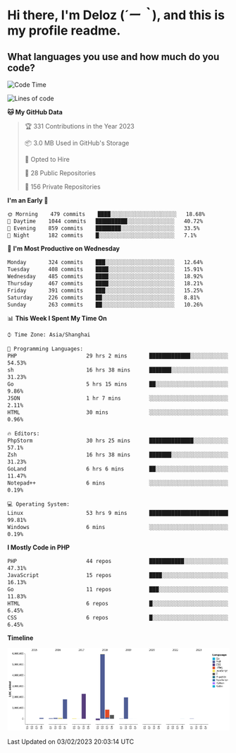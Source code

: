 # **Hi there, I'm Deloz (*´ー｀*), and this is my profile readme.**
<!--  [![Profile views](https://gpvc.arturio.dev/dank-del)](https://github.com/dank-del) -->
## **What languages you use and how much do you code?**

<!--START_SECTION:waka-->
![Code Time](http://img.shields.io/badge/Code%20Time-778%20hrs%2058%20mins-blue)

![Lines of code](https://img.shields.io/badge/From%20Hello%20World%20I%27ve%20Written-13%20Million%20lines%20of%20code-blue)

**🐱 My GitHub Data** 

> 🏆 331 Contributions in the Year 2023
 > 
> 📦 3.0 MB Used in GitHub's Storage 
 > 
> 💼 Opted to Hire
 > 
> 📜 28 Public Repositories 
 > 
> 🔑 156 Private Repositories  
 > 
**I'm an Early 🐤** 

```text
🌞 Morning    479 commits    ████░░░░░░░░░░░░░░░░░░░░░   18.68% 
🌆 Daytime    1044 commits   ██████████░░░░░░░░░░░░░░░   40.72% 
🌃 Evening    859 commits    ████████░░░░░░░░░░░░░░░░░   33.5% 
🌙 Night      182 commits    █░░░░░░░░░░░░░░░░░░░░░░░░   7.1%

```
📅 **I'm Most Productive on Wednesday** 

```text
Monday       324 commits    ███░░░░░░░░░░░░░░░░░░░░░░   12.64% 
Tuesday      408 commits    ████░░░░░░░░░░░░░░░░░░░░░   15.91% 
Wednesday    485 commits    ████░░░░░░░░░░░░░░░░░░░░░   18.92% 
Thursday     467 commits    ████░░░░░░░░░░░░░░░░░░░░░   18.21% 
Friday       391 commits    ███░░░░░░░░░░░░░░░░░░░░░░   15.25% 
Saturday     226 commits    ██░░░░░░░░░░░░░░░░░░░░░░░   8.81% 
Sunday       263 commits    ██░░░░░░░░░░░░░░░░░░░░░░░   10.26%

```


📊 **This Week I Spent My Time On** 

```text
⌚︎ Time Zone: Asia/Shanghai

💬 Programming Languages: 
PHP                      29 hrs 2 mins       █████████████░░░░░░░░░░░░   54.53% 
sh                       16 hrs 38 mins      ███████░░░░░░░░░░░░░░░░░░   31.23% 
Go                       5 hrs 15 mins       ██░░░░░░░░░░░░░░░░░░░░░░░   9.86% 
JSON                     1 hr 7 mins         ░░░░░░░░░░░░░░░░░░░░░░░░░   2.11% 
HTML                     30 mins             ░░░░░░░░░░░░░░░░░░░░░░░░░   0.96%

🔥 Editors: 
PhpStorm                 30 hrs 25 mins      ██████████████░░░░░░░░░░░   57.1% 
Zsh                      16 hrs 38 mins      ███████░░░░░░░░░░░░░░░░░░   31.23% 
GoLand                   6 hrs 6 mins        ██░░░░░░░░░░░░░░░░░░░░░░░   11.47% 
Notepad++                6 mins              ░░░░░░░░░░░░░░░░░░░░░░░░░   0.19%

💻 Operating System: 
Linux                    53 hrs 9 mins       █████████████████████████   99.81% 
Windows                  6 mins              ░░░░░░░░░░░░░░░░░░░░░░░░░   0.19%

```

**I Mostly Code in PHP** 

```text
PHP                      44 repos            ███████████░░░░░░░░░░░░░░   47.31% 
JavaScript               15 repos            ████░░░░░░░░░░░░░░░░░░░░░   16.13% 
Go                       11 repos            ███░░░░░░░░░░░░░░░░░░░░░░   11.83% 
HTML                     6 repos             █░░░░░░░░░░░░░░░░░░░░░░░░   6.45% 
CSS                      6 repos             █░░░░░░░░░░░░░░░░░░░░░░░░   6.45%

```


**Timeline**

![Chart not found](https://raw.githubusercontent.com/deloz/deloz/main/charts/bar_graph.png) 


 Last Updated on 03/02/2023 20:03:14 UTC
<!--END_SECTION:waka-->
